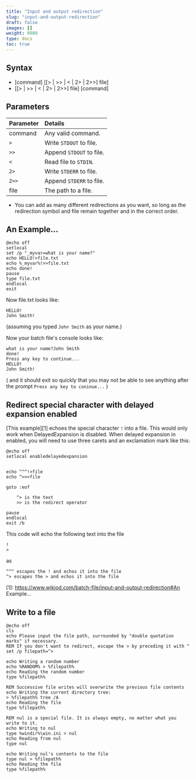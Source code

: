 ```yaml
---
title: "Input and output redirection"
slug: "input-and-output-redirection"
draft: false
images: []
weight: 9980
type: docs
toc: true
---
```


## Syntax
 - [command] [[> | >> | < | 2> | 2>>] file]
 - [[> | >> | < | 2> | 2>>] file] [command]

## Parameters
| Parameter |          Details          |
| :-------- | :------------------------ |
| command   | Any valid command.        |
| `>`       | Write `STDOUT` to file.   |
| `>>`      | Append `STDOUT` to file.  |
| `<`       | Read file to `STDIN`.     |
| `2>`      | Write `STDERR` to file.   |
| `2>>`     | Append `STDERR` to file.  |
| file      | The path to a file.       |

  * You can add as many different redirections as you want, so long as the redirection symbol and file remain together and in the correct order.

## An Example...
    
    @echo off
    setlocal
    set /p "_myvar=what is your name?"
    echo HELLO!>file.txt
    echo %_myvar%!>>file.txt
    echo done!
    pause
    type file.txt
    endlocal
    exit
Now file.txt looks like:
    
    HELLO!
    John Smith!
(assuming you typed `John Smith` as your name.)

Now your batch file's console looks like:
    
    what is your name?John Smith
    done!
    Press any key to continue...
    HELLO!
    John Smith!
( and it should exit so quickly that you may not be able to see anything after the prompt `Press any key to coninue...` ) 

## Redirect special character with delayed expansion enabled
[This example][1] echoes the special character `!` into a file. This would only work when DelayedExpansion is disabled. When delayed expansion in enabled, you will need to use three carets and an exclamation mark like this:

    @echo off
    setlocal enabledelayedexpansion
    

    echo ^^^!>file
    echo ^>>>file
    
    goto :eof    

        ^> is the text
        >> is the redirect operator
   
    pause
    endlocal
    exit /b

This code will echo the following text into the file

    !
    >
as

    ^^^ escapes the ! and echos it into the file
    ^> escapes the > and echos it into the file

  [1]: https://www.wikiod.com/batch-file/input-and-output-redirection#An Example...

## Write to a file
    @echo off
    cls
    echo Please input the file path, surrounded by "double quotation marks" if necessary.
    REM If you don't want to redirect, escape the > by preceding it with ^
    set /p filepath=^> 
    
    echo Writing a random number
    echo %RANDOM% > %filepath%
    echo Reading the random number
    type %filepath%
    
    REM Successive file writes will overwrite the previous file contents
    echo Writing the current directory tree:
    > %filepath% tree /A
    echo Reading the file
    type %filepath%
    
    REM nul is a special file. It is always empty, no matter what you write to it.
    echo Writing to nul
    type %windir%\win.ini > nul
    echo Reading from nul
    type nul
    
    echo Writing nul's contents to the file
    type nul > %filepath%
    echo Reading the file
    type %filepath%

